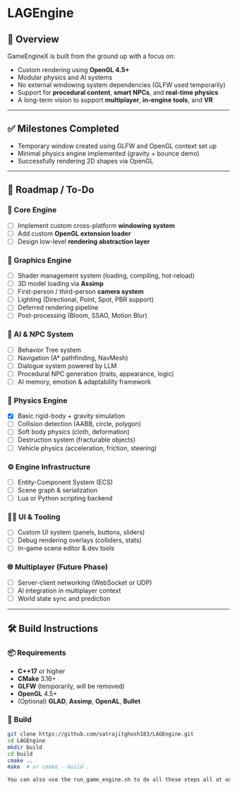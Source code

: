 # LAGEngine

## 🧠 Overview

GameEngineX is built from the ground up with a focus on:
- Custom rendering using **OpenGL 4.5+**
- Modular physics and AI systems
- No external windowing system dependencies (GLFW used temporarily)
- Support for **procedural content**, **smart NPCs**, and **real-time physics**
- A long-term vision to support **multiplayer**, **in-engine tools**, and **VR**

---

## ✅ Milestones Completed


- Temporary window created using GLFW and OpenGL context set up
- Minimal physics engine implemented (gravity + bounce demo)
- Successfully rendering 2D shapes via OpenGL

---

## 🧭 Roadmap / To-Do

### 🔧 Core Engine
- [ ] Implement custom cross-platform **windowing system**
- [ ] Add custom **OpenGL extension loader**
- [ ] Design low-level **rendering abstraction layer**

### 🎨 Graphics Engine
- [ ] Shader management system (loading, compiling, hot-reload)
- [ ] 3D model loading via **Assimp**
- [ ] First-person / third-person **camera system**
- [ ] Lighting (Directional, Point, Spot, PBR support)
- [ ] Deferred rendering pipeline
- [ ] Post-processing (Bloom, SSAO, Motion Blur)

### 🧠 AI & NPC System
- [ ] Behavior Tree system
- [ ] Navigation (A* pathfinding, NavMesh)
- [ ] Dialogue system powered by LLM
- [ ] Procedural NPC generation (traits, appearance, logic)
- [ ] AI memory, emotion & adaptability framework

### 🧪 Physics Engine
- [x] Basic rigid-body + gravity simulation
- [ ] Collision detection (AABB, circle, polygon)
- [ ] Soft body physics (cloth, deformation)
- [ ] Destruction system (fracturable objects)
- [ ] Vehicle physics (acceleration, friction, steering)

### ⚙️ Engine Infrastructure
- [ ] Entity-Component System (ECS)
- [ ] Scene graph & serialization
- [ ] Lua or Python scripting backend

### 🧑‍🎨 UI & Tooling
- [ ] Custom UI system (panels, buttons, sliders)
- [ ] Debug rendering overlays (colliders, stats)
- [ ] In-game scene editor & dev tools

### 🌐 Multiplayer (Future Phase)
- [ ] Server-client networking (WebSocket or UDP)
- [ ] AI integration in multiplayer context
- [ ] World state sync and prediction

---

## 🛠️ Build Instructions

### 📦 Requirements
- **C++17** or higher
- **CMake** 3.16+
- **GLFW** (temporarily, will be removed)
- **OpenGL** 4.5+
- (Optional) **GLAD**, **Assimp**, **OpenAL**, **Bullet**

### 🧪 Build 
```bash
git clone https://github.com/satrajitghosh183/LAGEngine.git
cd LAGEngine
mkdir build
cd build
cmake ..
make  # or cmake --build .

You can also use the run_game_engine.sh to do all these steps all at once 

